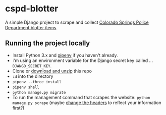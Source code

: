 # cspd-blotter
A simple Django project to scrape and collect [Colorado Springs Police Department blotter items](http://www.springsgov.com/units/police/policeblotter.asp).

## Running the project locally

- Install Python 3.x and [pipenv](https://docs.pipenv.org/) if you haven't already.
- I'm using an environment variable for the Django secret key called ... `DJANGO_SECRET_KEY`.
- Clone or [download and unzip](https://github.com/cjwinchester/cspd-blotter/archive/master.zip) this repo
- `cd` into the directory
- `pipenv --three install`
- `pipenv shell`
- `python manage.py migrate`
- To run the management command that scrapes the website: `python manage.py scrape` (maybe [change the headers](https://github.com/cjwinchester/cspd-blotter/blob/master/blotter/management/commands/scrape.py#L15-L19) to reflect your information first?)